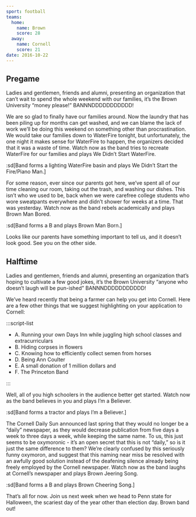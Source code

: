 ```yaml
---
sport: football
teams:
  home:
    name: Brown
    score: 28
  away:
    name: Cornell
    score: 21
date: 2016-10-22
---
```


## Pregame

Ladies and gentlemen, friends and alumni, presenting an organization that can’t wait to spend the whole weekend with our families, it’s the Brown University “money please!” BANNNDDDDDDDDDDD!

We are so glad to finally have our families around. Now the laundry that has been piling up for months can get washed, and we can blame the lack of work we’ll be doing this weekend on something other than procrastination. We would take our families down to WaterFire tonight, but unfortunately, the one night it makes sense for WaterFire to happen, the organizers decided that it was a waste of time. Watch now as the band tries to recreate WaterFire for our families and plays We Didn’t Start WaterFire.

:sd[Band forms a lighting WaterFire basin and plays We Didn’t Start the Fire/Piano Man.]

For some reason, ever since our parents got here, we’ve spent all of our time cleaning our room, taking out the trash, and washing our dishes. This isn’t who we used to be, back when we were carefree college students who wore sweatpants everywhere and didn’t shower for weeks at a time. That was yesterday. Watch now as the band rebels academically and plays Brown Man Bored.

:sd[Band forms a B and plays Brown Man Born.]

Looks like our parents have something important to tell us, and it doesn’t look good. See you on the other side.

## Halftime

Ladies and gentlemen, friends and alumni, presenting an organization that’s hoping to cultivate a few good jokes, it’s the Brown University “anyone who doesn’t laugh will be pun-ished” BANNNDDDDDDDDDDD!

We’ve heard recently that being a farmer can help you get into Cornell. Here are a few other things that we suggest highlighting on your application to Cornell:

:::script-list

- A. Running your own Days Inn while juggling high school classes and extracurriculars
- B. Hiding corpses in flowers
- C. Knowing how to efficiently collect semen from horses
- D. Being Ann Coulter
- E. A small donation of 1 million dollars and
- F. The Princeton Band

:::

Well, all of you high schoolers in the audience better get started. Watch now as the band believes in you and plays I’m a Believer.

:sd[Band forms a tractor and plays I’m a Believer.]

The Cornell Daily Sun announced last spring that they would no longer be a “daily” newspaper, as they would decrease publication from five days a week to three days a week, while keeping the same name. To us, this just seems to be oxymoronic - it’s an open secret that this is not “daily,” so is it just the same difference to them? We’re clearly confused by this seriously funny oxymoron, and suggest that this naming near miss be resolved with an awfully good solution instead of the deafening silence already being freely employed by the Cornell newspaper. Watch now as the band laughs at Cornell’s newspaper and plays Brown Jeering Song.

:sd[Band forms a B and plays Brown Cheering Song.]

That’s all for now. Join us next week when we head to Penn state for Halloween, the scariest day of the year other than election day. Brown band out!
